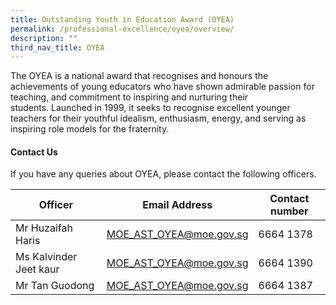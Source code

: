 ```yaml
---
title: Outstanding Youth in Education Award (OYEA)
permalink: /professional-excellence/oyea/overview/
description: ""
third_nav_title: OYEA
---
```

The OYEA is a national award that recognises and honours the achievements of young educators who&nbsp;have shown admirable passion for teaching, and commitment to inspiring and nurturing their students.&nbsp;Launched in 1999, it seeks to recognise excellent younger teachers for their youthful idealism, enthusiasm, energy, and serving as inspiring role models for the fraternity. 

#### Contact Us

If you have any queries about OYEA, please contact the following officers.

| Officer | Email Address | Contact number |
|---|---|---|
| Mr Huzaifah Haris  | [MOE_AST_OYEA@moe.gov.sg](mailto:MOE_AST_OYEA@moe.gov.sg)   | 6664 1378 |
| Ms Kalvinder Jeet kaur |[MOE_AST_OYEA@moe.gov.sg](mailto:MOE_AST_OYEA@moe.gov.sg) | 6664 1390 |
| Mr Tan Guodong | [MOE_AST_OYEA@moe.gov.sg](mailto:MOE_AST_OYEA@moe.gov.sg) | 6664 1387 |